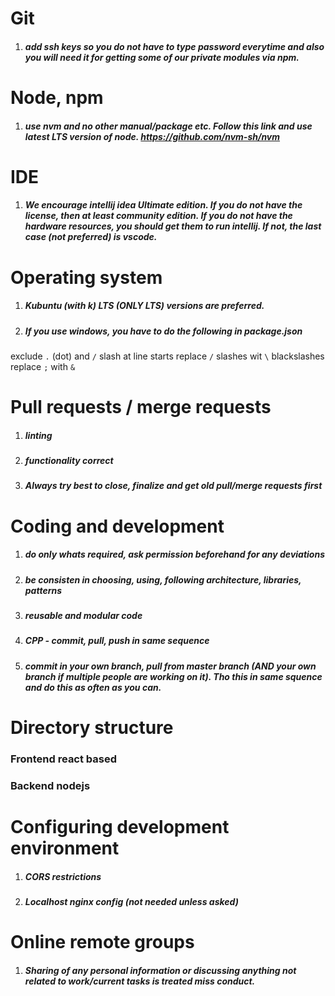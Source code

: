 # Git
1. ##### add ssh keys so you do not have to type password everytime and also you will need it for getting some of our private modules via npm.

# Node, npm
1. ##### use nvm and no other manual/package etc. Follow this link and use latest LTS version of node. https://github.com/nvm-sh/nvm

# IDE
1. ##### We encourage intellij idea Ultimate edition. If you do not have the license, then at least community edition. If you do not have the hardware resources, you should get them to run intellij. If not, the last case (not preferred) is vscode.

# Operating system
1. ##### Kubuntu (with k) LTS (ONLY LTS) versions are preferred.
1. ##### If you use windows, you have to do the following in package.json 

exclude   `.`  (dot) and `/` slash at line starts
replace `/`  slashes wit `\` blackslashes
replace   `;`  with `&`


# Pull requests / merge requests
1. ##### linting
1. ##### functionality correct
1. ##### Always try best to close, finalize and get old pull/merge requests first

# Coding and development
1. ##### do only whats required, ask permission beforehand for any deviations
1. ##### be consisten in choosing, using, following architecture, libraries, patterns
1. ##### reusable and modular code
1. ##### CPP - commit, pull, push in same sequence
1. ##### commit in your own branch, pull from master branch (AND your own branch if multiple people are working on it). Tho this in same squence and do this as often as you can.  

# Directory structure
### Frontend react based
### Backend nodejs

# Configuring development environment
1. ##### CORS restrictions
1. ##### Localhost nginx config (not needed unless asked)

# Online remote groups
1. ##### Sharing of any personal information or discussing anything not related to work/current tasks is treated miss conduct.



